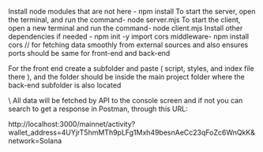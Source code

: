 Install node modules that are not here - npm install 
To start the server, open the terminal, and run the command- node server.mjs 
To start the client, open a new terminal and run the command- node client.mjs
Install other dependencies if needed - npm init -y
import cors middleware- npm install cors   // for fetching data smoothly from external sources and also ensures ports should be same for front-end and back-end






For the front end create a subfolder and paste  ( script, styles, and index file there ), and the folder should be inside the main project folder where the back-end subfolder is also located 





 \\ All data will be fetched by API to the console screen and if not you can search to get a response in Postman, through this URL:

http://localhost:3000/mainnet/activity?wallet_address=4UYjrT5hmMTh9pLFg1Mxh49besnAeCc23qFoZc6WnQkK&network=Solana
